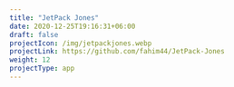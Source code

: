 ```yaml
---
title: "JetPack Jones"
date: 2020-12-25T19:16:31+06:00
draft: false
projectIcon: /img/jetpackjones.webp
projectLink: https://github.com/fahim44/JetPack-Jones
weight: 12
projectType: app
---
```


